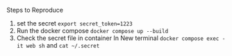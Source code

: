 Steps to Reproduce 

1. set the secret
  ```export secret_token=1223```
2. Run the docker compose
  ```docker compose up --build```
3. Check the secret file in container
  In New terminal ```docker compose exec -it web sh``` and ```cat ~/.secret```
